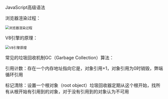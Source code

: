 JavaScript高级语法

浏览器渲染过程：

<img src="D:\Project\JS\practice\public\image\浏览器渲染过程.png" alt="浏览器渲染过程" style="zoom:75%;" />

V8引擎的原理：

<img src="D:\Project\JS\practice\public\image\V8引擎原理.png" alt="V8引擎原理" style="zoom:75%;" />

常见的垃圾回收机制GC（Garbage Collection）算法：

引用计数：存在一个内存地址指向它是，对象引用+1，对象引用为0时销毁，弊端循环引用

标记清除：设置一个根对象（root object）垃圾回收器定期从这个根开始，找所有从根开始有引用到的对象，对于没有引用到的对象认为不可用

